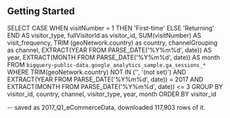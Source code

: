 ## Getting Started

SELECT 
  CASE 
    WHEN visitNumber = 1 THEN 'First-time'
    ELSE 'Returning'
  END AS visitor_type,
  fullVisitorId as visitor_id,
  SUM(visitNumber) AS visit_frequency,
  TRIM (geoNetwork.country) as country,
  channelGrouping as channel,
  EXTRACT(YEAR FROM PARSE_DATE('%Y%m%d', date)) AS year,
  EXTRACT(MONTH FROM PARSE_DATE('%Y%m%d', date)) AS month
FROM `bigquery-public-data.google_analytics_sample.ga_sessions_*` 
WHERE 
  TRIM(geoNetwork.country) NOT IN ('', '(not set)')
  AND EXTRACT(YEAR FROM PARSE_DATE('%Y%m%d', date)) = 2017
  AND EXTRACT(MONTH FROM PARSE_DATE('%Y%m%d', date)) <= 3
GROUP BY visitor_id, country, channel, visitor_type, year, month 
ORDER BY visitor_id

-- saved as 2017_Q1_eCommerceData, downloaded 117,903 rows of it. 
